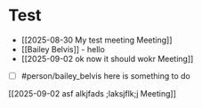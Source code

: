 # Test

- [[2025-08-30 My test meeting Meeting]]
- [[Bailey Belvis]] - hello
- [[2025-09-02 ok now it should wokr Meeting]]

- [ ] #person/bailey_belvis here is something to do

[[2025-09-02 asf alkjfads ;laksjflk;j Meeting]]
